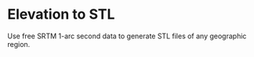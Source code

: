# Elevation to STL

Use free SRTM 1-arc second data to generate STL files of any geographic region.
